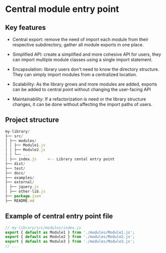 # Central module entry point

## Key features

- Central export: remove the need of import each module from their respective
  subdirectory, gather all module exports in one place.

- Simplified API: create a simplified and more cohesive API for users,
  they can import multiple module classes using a single import statement.

- Encapsulation: library users don't need to know the directory structure.
  They can simply import modules from a centralized location.

- Scalability: As the library grows and more modules are added, exports can be
  added to central point without changing the user-facing API

- Maintainability: If a refactorization is need or the library structure changes,
  it can be done without affecting the import paths of users.

## Project structure

```javascript
my-library/
├── src/
│ ├── modules/
│ │ ├── Module1.js
│ │ ├── Module2.js
│ │ └── ...
│ ├── index.js     <-- Library cental entry point
├── dist/
├── test/
├── docs/
├── examples/
├── external/
│ ├── jquery.js
│ ├── other-lib.js
├── package.json
├── README.md
```

## Example of central entry point file

```javascript
// my-library/src/modules/index.js
export { default as Module1 } from './modules/Module1.js';
export { default as Module2 } from './modules/Module2.js';
export { default as Module3 } from './modules/Module3.js';
// ...
```
